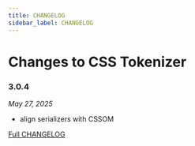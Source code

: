 ```yaml
---
title: CHANGELOG
sidebar_label: CHANGELOG
---
```

# Changes to CSS Tokenizer

### 3.0.4

_May 27, 2025_

- align serializers with CSSOM

[Full CHANGELOG](https://github.com/csstools/postcss-plugins/tree/main/packages/css-tokenizer/CHANGELOG.md)

